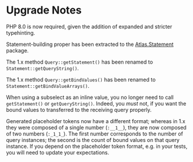 # Upgrade Notes

PHP 8.0 is now required, given the addition of expanded and stricter
typehinting.

Statement-building proper has been extracted to the
[Atlas.Statement](http://atlasphp.io/dymaxion/statement) package.

The 1.x method `Query::getStatement()` has been renamed to
`Statement::getQueryString()`.

The 1.x method `Query::getBindValues()` has been renamed to
`Statement::getBindValueArrays()`.

When using a subselect as an inline value, you no longer need to call
`getStatement()` or `getQueryString()`. Indeed, you *must* not, if you want the
bound values to transferred to the receiving query properly.

Generated placeholder tokens now have a different format; whereas in 1.x they
were composed of a single number (`:__1__`), they are now composed of two
numbers (`:_1_1_`). The first number corresponds to the number of query
instances; the second is the count of bound values on that query instance.
If you depend on the placeholder token format, e.g. in your tests, you will
need to update your expectations.
